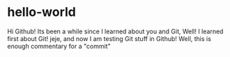 # hello-world

Hi Github! Its been a while since I learned about you and Git, Well! I learned first about Git! jeje, and now I am testing Git stuff in Github! Well, this is enough commentary for a "commit"

